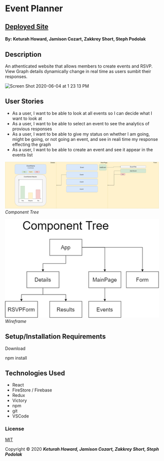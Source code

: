 # Event Planner 
## [Deployed Site](https://keturahdev.github.io/)

#### By: Keturah Howard, Jamison Cozart, Zakkrey Short, Steph Podolak

## Description
An athenticated website that allows members to create events and RSVP. View Graph details dynamically change in real time as users sumbit their responses. 

![Screen Shot 2020-06-04 at 1 23 13 PM](https://user-images.githubusercontent.com/32975967/83807087-5a986300-a667-11ea-9518-bbd654062f89.png)

## User Stories

* As a user, I want to be able to look at all events so I can decide what I want to look at
* As a user, I want to be able to select an event to see the analytics of provious responses
* As a user, I want to be able to give my status on whether I am going, might be going, or not going an event, and see in reali time my response effecting the graph
* As a user, I want to be able to create an event and see it appear in the events list

![Components](src/img/components.jpg)
*Component Tree*

![Wireframe](src/img/wireframe.jpg)
*Wireframe*



## Setup/Installation Requirements

Download

npm install

## Technologies Used

* React
* FireStore / Firebase
* Redux
* Victory
* npm
* git
* VSCode




### License

[MIT](https://choosealicense.com/licenses/mit/)

Copyright &copy; 2020 **_Keturah Howard, Jamison Cozart, Zakkrey Short, Steph Podolak_** 
